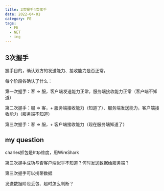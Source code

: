 ```yaml
---
title: 3次握手4次挥手
date: 2022-04-01
category: FE
tags: 
  - FE
  - NET
  - ing
---
```


<!-- more -->

## 3次握手

握手目的，确认双方的发送能力、接收能力是否正常。

每个阶段各确认了什么：

第一次握手：客 => 服，客户端发送能力正常，服务端接收能力正常（客户端不知道）

第二次握手：服 => 客，+ 服务端接收能力（知道了）、服务端发送能力，客户端接收能力（服务端不知道）

第三次握手：客 => 服，+ 客户端接收能力（现在服务端知道了）


## my question

charles抓包是http维度，用WireShark

第三次握手成功与否客户端似乎不知道？何时发送数据给服务端？

第三次握手可以携带数据

发送数据阶段丢包、超时怎么判断？